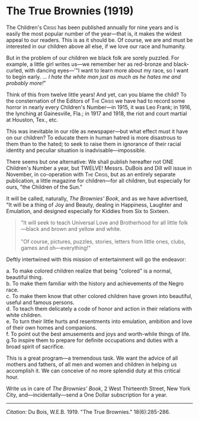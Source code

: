 # The True Brownies (1919)

The Children's <span style="font-variant:small-caps;"> Crisis</span> has been published annually for nine years and is easily the most popular number of the year—that is, it makes the widest appeal to our readers. This is as it should be. Of course, we are and must be interested in our children above all else, if we love our race and humanity.

But in the problem of our children we black folk are sorely puzzled. For example, a little girl writes us—we remember her as red-bronze and black-curled, with dancing eyes—'"I want to learn more about my race, so I want to begin early. … *I hate the white man just as much as he hates me and probably more!*"

Think of this from twelve little years! And yet, can you blame the child? To the consternation of the Editors of <span style="font-variant:small-caps;">The Crisis</span> we have had to record some horror in nearly every Children's Number—in 1915, it was Leo Frank; in 1916, the lynching at Gainesville, Fla.; in 1917 and 1918, the riot and court martial at Houston, Tex., etc.

This was inevitable in our rôle as newspaper—but what effect must it have on our children? To educate them in human hatred is more disastrous to them than to the hated; to seek to raise them in ignorance of their racial identity and peculiar situation is inadvisable—impossible.

There seems but one alternative: We shall publish hereafter not ONE Children's Number a year, but TWELVE! Messrs. DuBois and Dill will issue in November, in co-operation with <span style="font-variant:small-caps;">The Crisis</span>, but as an entirely separate publication, a little magazine for children—for all children, but especially for ours, "the Children of the Sun."

It will be called, naturally, *The Brownies' Book*, and as we have advertised, "It will be a thing of Joy and Beauty, dealing in Happiness, Laughter and Emulation, and designed especially for Kiddies from Six to Sixteen.

> "It will seek to teach Universal Love and Brotherhood for all little folk—black and brown and yellow and white.   
> &nbsp;   
> "Of course, pictures, puzzles, stories, letters from little ones, clubs, games and oh—everything!"

Deftly intertwined with this mission of entertainment will go the endeavor:

a. To make colored children realize that being "colored" is a normal, beautiful thing.  
b.  To make them familiar with the history and achievements of the Negro race.  
c.  To make them know that other colored children have grown into beautiful, useful and famous persons.  
d. To teach them delicately a code of honor and action in their relations with white children.  
e. To turn their little hurts and resentments into emulation, ambition and love of their own homes and companions.  
f. To point out the best amusements and joys and worth-while things of life.  
g.To inspire them to prepare for definite occupations and duties with a broad spirit of sacrifice.  

This is a great program—a tremendous task. We want the advice of all mothers and fathers, of all men and women and children in helping us accomplish it. We can conceive of no more splendid duty at this critical hour.

Write us in care of *The Brownies' Book*, 2 West Thirteenth Street, New York City, and—incidentally—send a One Dollar subscription for a year.


________________
*Citation:* Du Bois, W.E.B. 1919. "The True Brownies." 18(6):285-286.
